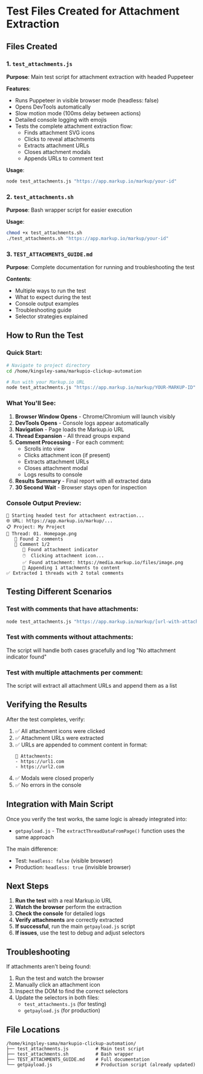 # Test Files Created for Attachment Extraction

## Files Created

### 1. `test_attachments.js`
**Purpose**: Main test script for attachment extraction with headed Puppeteer

**Features**:
- Runs Puppeteer in visible browser mode (headless: false)
- Opens DevTools automatically
- Slow motion mode (100ms delay between actions)
- Detailed console logging with emojis
- Tests the complete attachment extraction flow:
  - Finds attachment SVG icons
  - Clicks to reveal attachments
  - Extracts attachment URLs
  - Closes attachment modals
  - Appends URLs to comment text

**Usage**:
```bash
node test_attachments.js "https://app.markup.io/markup/your-id"
```

### 2. `test_attachments.sh`
**Purpose**: Bash wrapper script for easier execution

**Usage**:
```bash
chmod +x test_attachments.sh
./test_attachments.sh "https://app.markup.io/markup/your-id"
```

### 3. `TEST_ATTACHMENTS_GUIDE.md`
**Purpose**: Complete documentation for running and troubleshooting the test

**Contents**:
- Multiple ways to run the test
- What to expect during the test
- Console output examples
- Troubleshooting guide
- Selector strategies explained

## How to Run the Test

### Quick Start:
```bash
# Navigate to project directory
cd /home/kingsley-sama/markupio-clickup-automation

# Run with your Markup.io URL
node test_attachments.js "https://app.markup.io/markup/YOUR-MARKUP-ID"
```

### What You'll See:

1. **Browser Window Opens** - Chrome/Chromium will launch visibly
2. **DevTools Opens** - Console logs appear automatically
3. **Navigation** - Page loads the Markup.io URL
4. **Thread Expansion** - All thread groups expand
5. **Comment Processing** - For each comment:
   - Scrolls into view
   - Clicks attachment icon (if present)
   - Extracts attachment URLs
   - Closes attachment modal
   - Logs results to console
6. **Results Summary** - Final report with all extracted data
7. **30 Second Wait** - Browser stays open for inspection

### Console Output Preview:
```
🧪 Starting headed test for attachment extraction...
🌐 URL: https://app.markup.io/markup/...
📋 Project: My Project
📌 Thread: 01. Homepage.png
   💬 Found 2 comments
   🔹 Comment 1/2
      📎 Found attachment indicator
      🖱️  Clicking attachment icon...
      ✅ Found attachment: https://media.markup.io/files/image.png
      📎 Appending 1 attachments to content
✅ Extracted 1 threads with 2 total comments
```

## Testing Different Scenarios

### Test with comments that have attachments:
```bash
node test_attachments.js "https://app.markup.io/markup/[url-with-attachments]"
```

### Test with comments without attachments:
The script will handle both cases gracefully and log "No attachment indicator found"

### Test with multiple attachments per comment:
The script will extract all attachment URLs and append them as a list

## Verifying the Results

After the test completes, verify:

1. ✅ All attachment icons were clicked
2. ✅ Attachment URLs were extracted
3. ✅ URLs are appended to comment content in format:
   ```
   📎 Attachments:
   - https://url1.com
   - https://url2.com
   ```
4. ✅ Modals were closed properly
5. ✅ No errors in the console

## Integration with Main Script

Once you verify the test works, the same logic is already integrated into:
- `getpayload.js` - The `extractThreadDataFromPage()` function uses the same approach

The main difference:
- Test: `headless: false` (visible browser)
- Production: `headless: true` (invisible browser)

## Next Steps

1. **Run the test** with a real Markup.io URL
2. **Watch the browser** perform the extraction
3. **Check the console** for detailed logs
4. **Verify attachments** are correctly extracted
5. **If successful**, run the main `getpayload.js` script
6. **If issues**, use the test to debug and adjust selectors

## Troubleshooting

If attachments aren't being found:
1. Run the test and watch the browser
2. Manually click an attachment icon
3. Inspect the DOM to find the correct selectors
4. Update the selectors in both files:
   - `test_attachments.js` (for testing)
   - `getpayload.js` (for production)

## File Locations

```
/home/kingsley-sama/markupio-clickup-automation/
├── test_attachments.js          # Main test script
├── test_attachments.sh          # Bash wrapper
├── TEST_ATTACHMENTS_GUIDE.md    # Full documentation
└── getpayload.js                # Production script (already updated)
```
